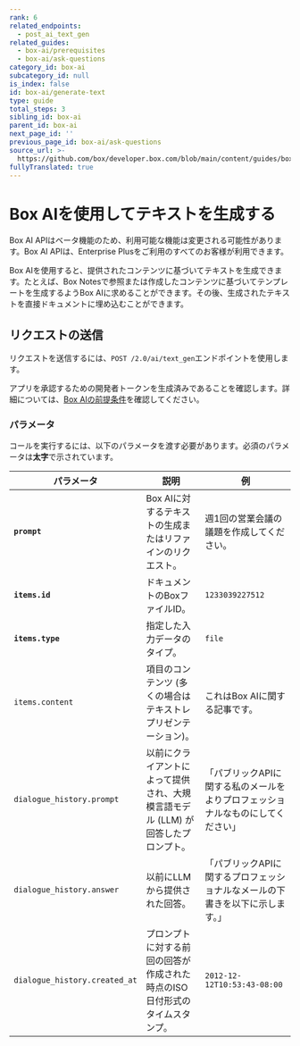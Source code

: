 ```yaml
---
rank: 6
related_endpoints:
  - post_ai_text_gen
related_guides:
  - box-ai/prerequisites
  - box-ai/ask-questions
category_id: box-ai
subcategory_id: null
is_index: false
id: box-ai/generate-text
type: guide
total_steps: 3
sibling_id: box-ai
parent_id: box-ai
next_page_id: ''
previous_page_id: box-ai/ask-questions
source_url: >-
  https://github.com/box/developer.box.com/blob/main/content/guides/box-ai/generate-text.md
fullyTranslated: true
---
```

# Box AIを使用してテキストを生成する

<Message type="notice">

Box AI APIはベータ機能のため、利用可能な機能は変更される可能性があります。Box AI APIは、Enterprise Plusをご利用のすべてのお客様が利用できます。

</Message>

Box AIを使用すると、提供されたコンテンツに基づいてテキストを生成できます。たとえば、Box Notesで参照または作成したコンテンツに基づいてテンプレートを生成するようBox AIに求めることができます。その後、生成されたテキストを直接ドキュメントに埋め込むことができます。

## リクエストの送信

リクエストを送信するには、`POST /2.0/ai/text_gen`エンドポイントを使用します。

<Samples id="post_ai_text_gen">

</Samples>

アプリを承認するための開発者トークンを生成済みであることを確認します。詳細については、[Box AIの前提条件][prereq]を確認してください。

### パラメータ

コールを実行するには、以下のパラメータを渡す必要があります。必須のパラメータは**太字**で示されています。

| パラメータ                         | 説明                                           | 例                                         |
| ----------------------------- | -------------------------------------------- | ----------------------------------------- |
| **`prompt`**                  | Box AIに対するテキストの生成またはリファインのリクエスト。             | 週1回の営業会議の議題を作成してください。                     |
| **`items.id`**                | ドキュメントのBoxファイルID。                            | `1233039227512`                           |
| **`items.type`**              | 指定した入力データのタイプ。                               | `file`                                    |
| `items.content`               | 項目のコンテンツ (多くの場合はテキストレプリゼンテーション)。             | これはBox AIに関する記事です。                        |
| `dialogue_history.prompt`     | 以前にクライアントによって提供され、大規模言語モデル (LLM) が回答したプロンプト。 | 「パブリックAPIに関する私のメールをよりプロフェッショナルなものにしてください」 |
| `dialogue_history.answer`     | 以前にLLMから提供された回答。                             | 「パブリックAPIに関するプロフェッショナルなメールの下書きを以下に示します。」  |
| `dialogue_history.created_at` | プロンプトに対する前回の回答が作成された時点のISO日付形式のタイムスタンプ。      | `2012-12-12T10:53:43-08:00`               |

[prereq]: g://box-ai/prerequisites
